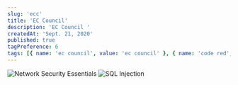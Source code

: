 ```yaml
---
slug: 'ecc'
title: 'EC Council'
description: 'EC Council '
createdAt: 'Sept. 21, 2020'
published: true
tagPreference: 6
tags: [{ name: 'ec council', value: 'ec council' }, { name: 'code red', value: 'code red' }]
---
```


<img src="/images/skills/nde.png" alt="Network Security Essentials">
<img src="/images/skills/sqli.png" alt="SQL Injection">